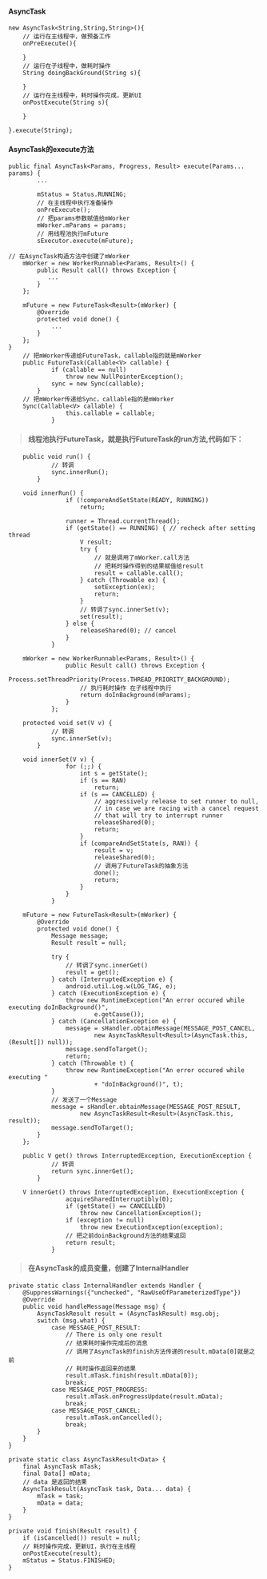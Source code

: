 #### AsyncTask
	
	new AsyncTask<String,String,String>(){
		// 运行在主线程中，做预备工作
		onPreExecute(){

		}
		// 运行在子线程中，做耗时操作
		String doingBackGround(String s){

		}
		// 运行在主线程中，耗时操作完成，更新UI
		onPostExecute(String s){
					
		}

	}.execute(String);
	
#### AsyncTask的execute方法

	public final AsyncTask<Params, Progress, Result> execute(Params... params) {
	        ...
	
	        mStatus = Status.RUNNING;
			// 在主线程中执行准备操作
	        onPreExecute();
			// 把params参数赋值给mWorker
	        mWorker.mParams = params;
			// 用线程池执行mFuture
	        sExecutor.execute(mFuture);

	// 在AsyncTask构造方法中创建了mWorker
	    mWorker = new WorkerRunnable<Params, Result>() {
            public Result call() throws Exception {
               ...
            }
        };

        mFuture = new FutureTask<Result>(mWorker) {
            @Override
            protected void done() {
                ...
            }
        };
    }
		// 把mWorker传递给FutureTask，callable指的就是mWorker
		public FutureTask(Callable<V> callable) {
		        if (callable == null)
		            throw new NullPointerException();
		        sync = new Sync(callable);
		    }
		// 把mWorker传递给Sync，callable指的是mWorker
		Sync(Callable<V> callable) {
		            this.callable = callable;
		        }

> #### 线程池执行FutureTask，就是执行FutureTask的run方法,代码如下：

		public void run() {
				// 转调
		        sync.innerRun();
		    }
      
		void innerRun() {
		            if (!compareAndSetState(READY, RUNNING))
		                return;
		
		            runner = Thread.currentThread();
		            if (getState() == RUNNING) { // recheck after setting thread
		                V result;
		                try {
							// 就是调用了mWorker.call方法
							// 把耗时操作得到的结果赋值给result
		                    result = callable.call();
		                } catch (Throwable ex) {
		                    setException(ex);
		                    return;
		                }
						// 转调了sync.innerSet(v);
		                set(result);
		            } else {
		                releaseShared(0); // cancel
		            }
		        }
	
		mWorker = new WorkerRunnable<Params, Result>() {
		            public Result call() throws Exception {
		                Process.setThreadPriority(Process.THREAD_PRIORITY_BACKGROUND);
						// 执行耗时操作 在子线程中执行
		                return doInBackground(mParams);
		            }
		        };

		protected void set(V v) {
				// 转调
		        sync.innerSet(v);
		    }

		void innerSet(V v) {
		            for (;;) {
		                int s = getState();
		                if (s == RAN)
		                    return;
		                if (s == CANCELLED) {
		                    // aggressively release to set runner to null,
		                    // in case we are racing with a cancel request
		                    // that will try to interrupt runner
		                    releaseShared(0);
		                    return;
		                }
		                if (compareAndSetState(s, RAN)) {
		                    result = v;
		                    releaseShared(0);
							// 调用了FutureTask的抽象方法
		                    done();
		                    return;
		                }
		            }
		        }

		mFuture = new FutureTask<Result>(mWorker) {
            @Override
            protected void done() {
                Message message;
                Result result = null;

                try {
					// 转调了sync.innerGet()
                    result = get();
                } catch (InterruptedException e) {
                    android.util.Log.w(LOG_TAG, e);
                } catch (ExecutionException e) {
                    throw new RuntimeException("An error occured while executing doInBackground()",
                            e.getCause());
                } catch (CancellationException e) {
                    message = sHandler.obtainMessage(MESSAGE_POST_CANCEL,
                            new AsyncTaskResult<Result>(AsyncTask.this, (Result[]) null));
                    message.sendToTarget();
                    return;
                } catch (Throwable t) {
                    throw new RuntimeException("An error occured while executing "
                            + "doInBackground()", t);
                }
				// 发送了一个Message
                message = sHandler.obtainMessage(MESSAGE_POST_RESULT,
                        new AsyncTaskResult<Result>(AsyncTask.this, result));
                message.sendToTarget();
            }
        };

		public V get() throws InterruptedException, ExecutionException {
				// 转调
		        return sync.innerGet();
		    }

		V innerGet() throws InterruptedException, ExecutionException {
		            acquireSharedInterruptibly(0);
		            if (getState() == CANCELLED)
		                throw new CancellationException();
		            if (exception != null)
		                throw new ExecutionException(exception);
					// 把之前doinBackground方法的结果返回
		            return result;
		        }
> #### 在AsyncTask的成员变量，创建了InternalHandler
    private static class InternalHandler extends Handler {
        @SuppressWarnings({"unchecked", "RawUseOfParameterizedType"})
        @Override
        public void handleMessage(Message msg) {
            AsyncTaskResult result = (AsyncTaskResult) msg.obj;
            switch (msg.what) {
                case MESSAGE_POST_RESULT:
                    // There is only one result
					// 结束耗时操作完成后的消息
					// 调用了AsyncTask的finish方法传递的result.mData[0]就是之前
					// 耗时操作返回来的结果
                    result.mTask.finish(result.mData[0]);
                    break;
                case MESSAGE_POST_PROGRESS:
                    result.mTask.onProgressUpdate(result.mData);
                    break;
                case MESSAGE_POST_CANCEL:
                    result.mTask.onCancelled();
                    break;
            }
        }
    }

    private static class AsyncTaskResult<Data> {
        final AsyncTask mTask;
        final Data[] mData;
		// data 是返回的结果
        AsyncTaskResult(AsyncTask task, Data... data) {
            mTask = task;
            mData = data;
        }
    }

    private void finish(Result result) {
        if (isCancelled()) result = null;
		// 耗时操作完成，更新UI，执行在主线程
        onPostExecute(result);
        mStatus = Status.FINISHED;
    }